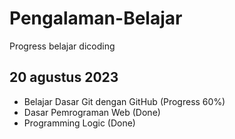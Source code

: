 # Pengalaman-Belajar
Progress belajar dicoding

20 agustus 2023
--
- Belajar Dasar Git dengan GitHub (Progress 60%)
- Dasar Pemrograman Web (Done)
- Programming Logic (Done)

